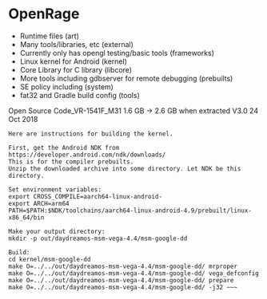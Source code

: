# OpenRage
- Runtime files (art)
- Many tools/libraries, etc (external)
- Currently only has opengl testing/basic tools (frameworks)
- Linux kernel for Android (kernel)
- Core Library for C library (libcore)
- More tools including gdbserver for remote debugging (prebuilts)
- SE policy including (system)
- fat32 and Gradle build config (tools) 


Open Source Code_VR-1541F_M31
1.6 GB -> 2.6 GB when extracted
V3.0
24 Oct 2018

~~~
Here are instructions for building the kernel.

First, get the Android NDK from https://developer.android.com/ndk/downloads/
This is for the compiler prebuilts.
Unzip the downloaded archive into some directory. Let NDK be this directory.

Set environment variables:
export CROSS_COMPILE=aarch64-linux-android-
export ARCH=arm64
PATH=$PATH:$NDK/toolchains/aarch64-linux-android-4.9/prebuilt/linux-x86_64/bin

Make your output directory:
mkdir -p out/daydreamos-msm-vega-4.4/msm-google-dd

Build:
cd kernel/msm-google-dd
make O=../../out/daydreamos-msm-vega-4.4/msm-google-dd/ mrproper
make O=../../out/daydreamos-msm-vega-4.4/msm-google-dd/ vega_defconfig
make O=../../out/daydreamos-msm-vega-4.4/msm-google-dd/ prepare
make O=../../out/daydreamos-msm-vega-4.4/msm-google-dd/ -j32 ~~~